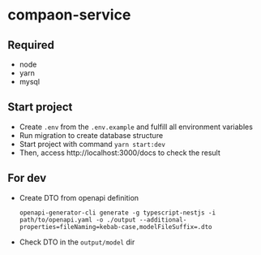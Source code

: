 # compaon-service
## Required
- node
- yarn
- mysql

## Start project
- Create `.env` from the `.env.example` and fulfill all environment variables
- Run migration to create database structure
- Start project with command `yarn start:dev`
- Then, access http://localhost:3000/docs to check the result

## For dev
- Create DTO from openapi definition
  ```
  openapi-generator-cli generate -g typescript-nestjs -i path/to/openapi.yaml -o ./output --additional-properties=fileNaming=kebab-case,modelFileSuffix=.dto
  ```
- Check DTO in the `output/model` dir
